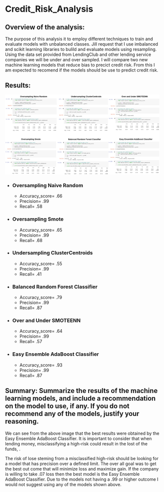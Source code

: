 # Credit_Risk_Analysis

## Overview of the analysis:

The purpose of this analysis it to employ different techniques to train and evaluate models with unbalanced classes. Jill request that I use imbalanced and scikit learning libraries to bulild and evaluate models using resampling. Using the data set provided from LendingClub and other lending service companies we will be under and over sampled.  I will compare two new machine learning models that reduce bias to precict credit risk. From this I am expected to recomend if the models should be use to predict credit risk.  

## Results: 

![Summary](https://github.com/Coachnmomof3/Credit_Risk_Analysis/blob/main/Summary%20of%20the%20machine%20learning%20models.png)

* ### Oversampling Naive Random
    * Accuracy_score= .66
    * Precision= .99
    * Recall= .58

* ### Oversampling Smote
    * Accuracy_score= .65
    * Precision= .99
    * Recall= .68

* ### Undersampling ClusterCentroids
    * Accuracy_score= .55
    * Precision= .99
    * Recall= .41

* ### Balanced Random Forest Classifier
    * Accuracy_score= .79
    * Precision= .99
    * Recall= .87

* ### Over and Under SMOTEENN
    * Accuracy_score= .64
    * Precision= .99
    * Recall= .57

* ### Easy Ensemble AdaBoost Classifier
    * Accuracy_score= .93
    * Precision= .99
    * Recall= .87

## Summary: Summarize the results of the machine learning models, and include a recommendation on the model to use, if any. If you do not recommend any of the models, justify your reasoning.
We can see from the above image that the best results were obtained by the Easy Ensemble AdaBoost Classifier. It is important to consider that when lending money, misclassifying a high-risk could result in the lost of the funds,  . 

The risk of lose steming from a misclassified high-risk should be looking for a model that has precision over a defined limit. The over all goal was to get the best out come that will minimize loss and maximize gain. If the company is willing to take .07 loss then the best model is the Easy Ensemble AdaBoost Classifier. Due to the models not having a .99 or higher outcome I would not suggest using any of the models shown above.
